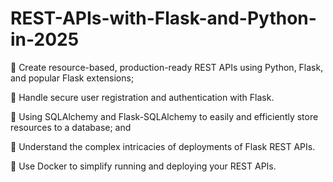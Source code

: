 # REST-APIs-with-Flask-and-Python-in-2025
📌 Create resource-based, production-ready REST APIs using Python, Flask, and popular Flask extensions;

📌 Handle secure user registration and authentication with Flask.

📌 Using SQLAlchemy and Flask-SQLAlchemy to easily and efficiently store resources to a database; and

📌 Understand the complex intricacies of deployments of Flask REST APIs.

📌 Use Docker to simplify running and deploying your REST APIs.


